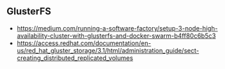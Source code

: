## GlusterFS
- https://medium.com/running-a-software-factory/setup-3-node-high-availability-cluster-with-glusterfs-and-docker-swarm-b4ff80c6b5c3
- https://access.redhat.com/documentation/en-us/red_hat_gluster_storage/3.1/html/administration_guide/sect-creating_distributed_replicated_volumes
